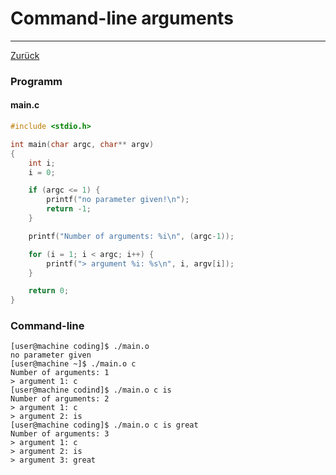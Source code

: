 # Command-line arguments
---
[Zurück](../README.md)

### Programm

#### main.c
```c
#include <stdio.h>

int main(char argc, char** argv)
{
	int i;
	i = 0;

	if (argc <= 1) {
		printf("no parameter given!\n");
		return -1;
	}

	printf("Number of arguments: %i\n", (argc-1));

	for (i = 1; i < argc; i++) {
		printf("> argument %i: %s\n", i, argv[i]);
	}

	return 0;
}
```

### Command-line
```
[user@machine coding]$ ./main.o
no parameter given
[user@machine ~]$ ./main.o c
Number of arguments: 1
> argument 1: c
[user@machine codind]$ ./main.o c is
Number of arguments: 2
> argument 1: c
> argument 2: is
[user@machine coding]$ ./main.o c is great
Number of arguments: 3
> argument 1: c
> argument 2: is
> argument 3: great
```
